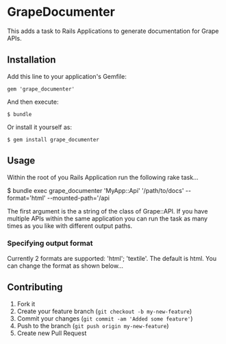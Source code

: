 # GrapeDocumenter

This adds a task to Rails Applications to generate documentation for Grape APIs.

## Installation

Add this line to your application's Gemfile:

    gem 'grape_documenter'

And then execute:

    $ bundle

Or install it yourself as:

    $ gem install grape_documenter

## Usage

Within the root of you Rails Application run the following rake task...

   $ bundle exec grape_documenter 'MyApp::Api' '/path/to/docs' --format='html' --mounted-path='/api

The first argument is the a string of the class of Grape::API. If you have multiple APIs within the same application you can run the task as many times as you like with different output paths.

### Specifying output format

Currently 2 formats are supported: 'html'; 'textile'. The default is html. You can change the format as shown below...

## Contributing

1. Fork it
2. Create your feature branch (`git checkout -b my-new-feature`)
3. Commit your changes (`git commit -am 'Added some feature'`)
4. Push to the branch (`git push origin my-new-feature`)
5. Create new Pull Request
